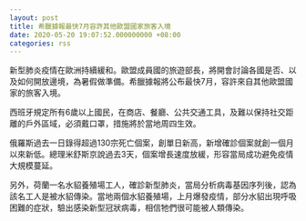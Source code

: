 ```yaml
---
layout: post
title: 希臘據報最快7月容許其他歐盟國家旅客入境
date: 2020-05-20 19:07:52.000000000 +08:00
categories: rss
---
```


新型肺炎疫情在歐洲持續緩和。歐盟成員國的旅遊部長，將開會討論各國是否、以及如何開放邊境，為暑假做準備。希臘據報將公布最快7月，容許來自其他歐盟國家的旅客入境。

西班牙規定所有6歲以上國民，在商店、餐廳、公共交通工具，及難以保持社交距離的戶外區域，必須戴口罩，措施將於當地周四生效。

俄羅斯過去一日錄得超過130宗死亡個案，創單日新高，新增確診個案就創一個月以來新低。總理米舒斯京說過去3天，個案增長速度放緩，形容當局成功避免疫情大規模蔓延。

另外，荷蘭一名水貂養殖場工人，確診新型肺炎，當局分析病毒基因序列後，認為該名工人是被水貂傳染。當地兩個水貂養殖場，上月爆發疫情，部分水貂出現呼吸困難的症狀，驗出感染新型冠狀病毒，相信牠們很可能被人類傳染。
